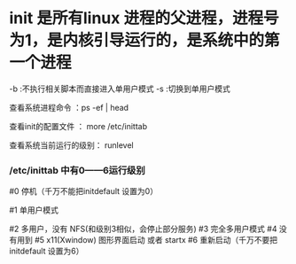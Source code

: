   
# init 是所有linux 进程的父进程，进程号为1，是内核引导运行的，是系统中的第一个进程
-b :不执行相关脚本而直接进入单用户模式
-s :切换到单用户模式

查看系统进程命令 ：ps -ef | head  


查看init的配置文件 ： more /etc/inittab  


查看系统当前运行的级别： runlevel  



### /etc/inittab 中有0——6运行级别
#0  停机（千万不能把initdefault 设置为0）  


#1  单用户模式  


#2  多用户，没有 NFS(和级别3相似，会停止部分服务)
#3  完全多用户模式
#4  没有用到
#5  x11(Xwindow)   图形界面启动  或者 startx
#6  重新启动（千万不要把initdefault 设置为6）
 
